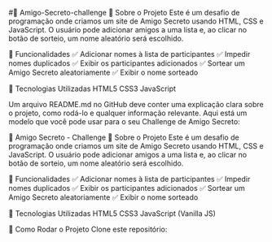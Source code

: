 #🎁 Amigo-Secreto-challenge
📌 Sobre o Projeto
Este é um desafio de programação onde criamos um site de Amigo Secreto usando HTML, CSS e JavaScript. O usuário pode adicionar amigos a uma lista e, ao clicar no botão de sorteio, um nome aleatório será escolhido.

🚀 Funcionalidades
✅ Adicionar nomes à lista de participantes
✅ Impedir nomes duplicados
✅ Exibir os participantes adicionados
✅ Sortear um Amigo Secreto aleatoriamente
✅ Exibir o nome sorteado

🎨 Tecnologias Utilizadas
HTML5
CSS3
JavaScript

Um arquivo README.md no GitHub deve conter uma explicação clara sobre o projeto, como rodá-lo e qualquer informação relevante. Aqui está um modelo que você pode usar para o seu Challenge de Amigo Secreto:

🎁 Amigo Secreto - Challenge
📌 Sobre o Projeto
Este é um desafio de programação onde criamos um site de Amigo Secreto usando HTML, CSS e JavaScript. O usuário pode adicionar amigos a uma lista e, ao clicar no botão de sorteio, um nome aleatório será escolhido.

🚀 Funcionalidades
✅ Adicionar nomes à lista de participantes
✅ Impedir nomes duplicados
✅ Exibir os participantes adicionados
✅ Sortear um Amigo Secreto aleatoriamente
✅ Exibir o nome sorteado

🎨 Tecnologias Utilizadas
HTML5
CSS3
JavaScript (Vanilla JS)

📂 Como Rodar o Projeto
Clone este repositório: 
